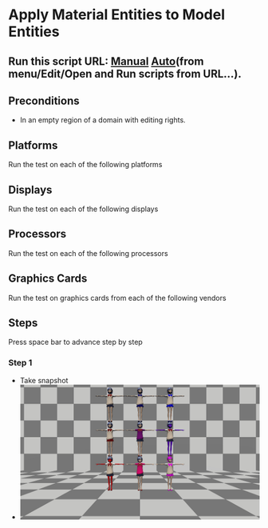 # Apply Material Entities to Model Entities
## Run this script URL: [Manual](./test.js?raw=true)   [Auto](./testAuto.js?raw=true)(from menu/Edit/Open and Run scripts from URL...).

## Preconditions
- In an empty region of a domain with editing rights.

## Platforms
Run the test on each of the following platforms
## Displays
Run the test on each of the following displays
## Processors
Run the test on each of the following processors
## Graphics Cards
Run the test on graphics cards from each of the following vendors
## Steps
Press space bar to advance step by step

### Step 1
- Take snapshot
- ![](./ExpectedImage_00000.png)
